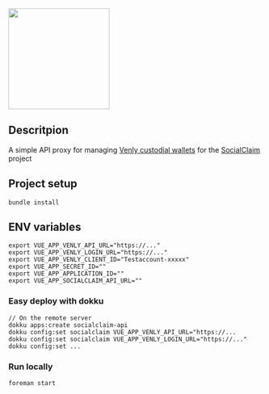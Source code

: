 <img src="https://svgur.com/i/jYf.svg" width="200"/>

## Descritpion
A simple API proxy for managing
[Venly custodial wallets](https://docs.venly.io/api/) for the [SocialClaim](https://socialclaim.nescrypto.com) project

## Project setup
```shell
bundle install
```
## ENV variables
```shell
export VUE_APP_VENLY_API_URL="https://..."
export VUE_APP_VENLY_LOGIN_URL="https://..."
export VUE_APP_VENLY_CLIENT_ID="Testaccount-xxxxx"
export VUE_APP_SECRET_ID=""
export VUE_APP_APPLICATION_ID=""
export VUE_APP_SOCIALCLAIM_API_URL=""
```


### Easy deploy with dokku
```
// On the remote server
dokku apps:create socialclaim-api
dokku config:set socialclaim VUE_APP_VENLY_API_URL="https://...
dokku config:set socialclaim VUE_APP_VENLY_LOGIN_URL="https://..."
dokku config:set ...

```

### Run locally
```
foreman start
```
